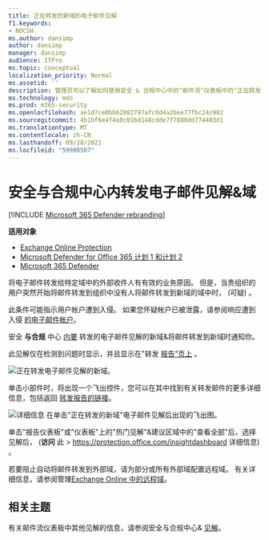 ```yaml
---
title: 正在转发的新域的电子邮件见解
f1.keywords:
- NOCSH
ms.author: dansimp
author: dansimp
manager: dansimp
audience: ITPro
ms.topic: conceptual
localization_priority: Normal
ms.assetid: ''
description: 管理员可以了解如何使用安全 & 合规中心中的"邮件流"仪表板中的"正在转发的新域"电子邮件见解来调查用户何时将邮件转发到从未转发到的外部域。
ms.technology: mdo
ms.prod: m365-security
ms.openlocfilehash: ae1d7ce0bb62082797afc0d4a2bee77fbc24c982
ms.sourcegitcommit: 4b1bf6e4f4a0c016d148cdde7f7880dd774403d1
ms.translationtype: MT
ms.contentlocale: zh-CN
ms.lasthandoff: 09/28/2021
ms.locfileid: "59988507"
---
```

# <a name="new-domains-being-forwarded-email-insight-in-the-security--compliance-center"></a>安全与合规中心内转发电子邮件见解&域

[!INCLUDE [Microsoft 365 Defender rebranding](../includes/microsoft-defender-for-office.md)]

**适用对象**
- [Exchange Online Protection](exchange-online-protection-overview.md)
- [Microsoft Defender for Office 365 计划 1 和计划 2](defender-for-office-365.md)
- [Microsoft 365 Defender](../defender/microsoft-365-defender.md)

将电子邮件转发给特定域中的外部收件人有有效的业务原因。 但是，当贵组织的用户突然开始将邮件转发到组织中没有人将邮件转发到新域的域中时， (可疑) 。

此条件可能指示用户帐户遭到入侵。 如果您怀疑帐户已被泄露，请参阅响应遭到入侵 [的电子邮件帐户](responding-to-a-compromised-email-account.md)。

安全 **与合规** 中心 [内要](https://protection.office.com) 转发的电子邮件见解的新域&将邮件转发到新域时通知你。

此见解仅在检测到问题时显示，并且显示在"转发 [报告"页上](view-mail-flow-reports.md#forwarding-report) 。

![正在转发电子邮件见解的新域。](../../media/mfi-new-domains-being-forwarded.png)

单击小部件时，将出现一个飞出控件，您可以在其中找到有关转发邮件的更多详细信息，包括返回 [转发报告的链接](view-mail-flow-reports.md#forwarding-report)。

![详细信息 在单击"正在转发的新域"电子邮件见解后出现的飞出图。](../../media/mfi-new-domains-being-forwarded-details.png)

单击"报告仪表板"或"仪表板"上的"热门见解"&建议区域中的"查看全部"后，选择见解后， (**访问** 此 \>  <https://protection.office.com/insightdashboard> 详细信息) 。

若要阻止自动将邮件转发到外部域，请为部分或所有外部域配置远程域。 有关详细信息，请参阅管理[Exchange Online 中的远程域](/Exchange/mail-flow-best-practices/remote-domains/manage-remote-domains)。

## <a name="related-topics"></a>相关主题

有关邮件流仪表板中其他见解的信息，请参阅安全与合规中心& [见解](mail-flow-insights-v2.md)。